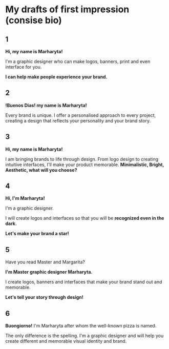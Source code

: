 # My drafts of first impression (consise bio)
## 1 
**Hi, my name is Marharyta!**

I'm a graphic designer who can make logos, banners, print and even interface for you.

**I can help make people experience your brand.**
## 2 
**!Buenos Dias! my name is Marharyta!**

Every brand is unique. I offer a personalised approach to every project, creating a design that reflects your personality and your brand story.
## 3 
**Hi, my name is Marharyta!**

I am bringing brands to life through design. From logo design to creating intuitive interfaces, I'll make your product memorable.
**Minimalistic, Bright, Aesthetic, what will you choose?**
## 4 
**Hi, I'm Marharyta!**

I'm a graphic designer. 

I will create logos and interfaces so that you will be **recognized even in the dark.**

**Let's make your brand a star!**
## 5 
Have you read Master and Margarita?

**I'm Master graphic designer Marharyta.**

I create logos, banners and interfaces that make your brand stand out and memorable.

**Let's tell your story through design!**
## 6
**Buongiorno!** I'm Marharyta after whom the well-known pizza is named. 

The only difference is the spelling. I'm a graphic designer and will help you create  different and memorable visual identity and brand.
